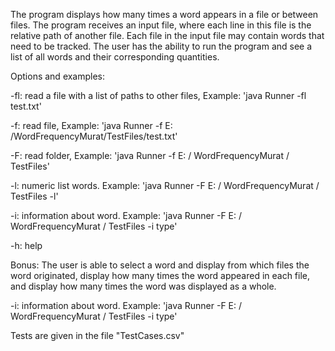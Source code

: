 The program displays how many times a word appears in a file or between files. The program receives an input file, where each line in this file is the relative path of another file. Each file in the input file may contain words that need to be tracked. The user has the ability to run the program and see a list of all words and their corresponding quantities.

Options and examples:

-fl: read a file with a list of paths to other files, Example: 'java Runner -fl test.txt'

-f: read file, Example: 'java Runner -f E: /WordFrequencyMurat/TestFiles/test.txt'

-F: read folder, Example: 'java Runner -f E: / WordFrequencyMurat / TestFiles'

-l: numeric list words. Example: 'java Runner -F E: / WordFrequencyMurat / TestFiles -l'

-i: information about word. Example: 'java Runner -F E: / WordFrequencyMurat / TestFiles -i type'

-h: help   


Bonus:
The user is able to select a word and display from which files the word originated, display how many times the word appeared in each file, and display how many times the word was displayed as a whole.

-i: information about word. Example: 'java Runner -F E: / WordFrequencyMurat / TestFiles -i type'

Tests are given in the file "TestCases.csv"
